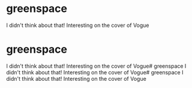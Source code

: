 # greenspace
I didn't think about that! Interesting on the cover of Vogue
# greenspace
I didn't think about that! Interesting on the cover of Vogue# greenspace
I didn't think about that! Interesting on the cover of Vogue# greenspace
I didn't think about that! Interesting on the cover of Vogue
 
